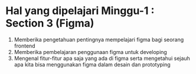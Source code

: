# Hal yang dipelajari Minggu-1 : Section 3 (Figma)

1. Memberika pengetahuan pentingnya mempelajari figma bagi seorang frontend
2. Memberika pembelajaran penggunaan figma untuk developing
3. Mengenal fitur-fitur apa saja yang ada di figma serta mengetahui sejauh apa kita bisa menggunakan figma dalam desain dan prototyping